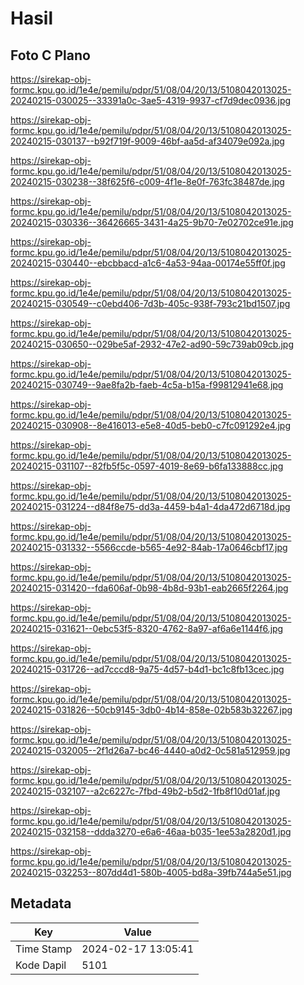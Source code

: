 # Hasil

## Foto C Plano

https://sirekap-obj-formc.kpu.go.id/1e4e/pemilu/pdpr/51/08/04/20/13/5108042013025-20240215-030025--33391a0c-3ae5-4319-9937-cf7d9dec0936.jpg

https://sirekap-obj-formc.kpu.go.id/1e4e/pemilu/pdpr/51/08/04/20/13/5108042013025-20240215-030137--b92f719f-9009-46bf-aa5d-af34079e092a.jpg

https://sirekap-obj-formc.kpu.go.id/1e4e/pemilu/pdpr/51/08/04/20/13/5108042013025-20240215-030238--38f625f6-c009-4f1e-8e0f-763fc38487de.jpg

https://sirekap-obj-formc.kpu.go.id/1e4e/pemilu/pdpr/51/08/04/20/13/5108042013025-20240215-030336--36426665-3431-4a25-9b70-7e02702ce91e.jpg

https://sirekap-obj-formc.kpu.go.id/1e4e/pemilu/pdpr/51/08/04/20/13/5108042013025-20240215-030440--ebcbbacd-a1c6-4a53-94aa-00174e55ff0f.jpg

https://sirekap-obj-formc.kpu.go.id/1e4e/pemilu/pdpr/51/08/04/20/13/5108042013025-20240215-030549--c0ebd406-7d3b-405c-938f-793c21bd1507.jpg

https://sirekap-obj-formc.kpu.go.id/1e4e/pemilu/pdpr/51/08/04/20/13/5108042013025-20240215-030650--029be5af-2932-47e2-ad90-59c739ab09cb.jpg

https://sirekap-obj-formc.kpu.go.id/1e4e/pemilu/pdpr/51/08/04/20/13/5108042013025-20240215-030749--9ae8fa2b-faeb-4c5a-b15a-f99812941e68.jpg

https://sirekap-obj-formc.kpu.go.id/1e4e/pemilu/pdpr/51/08/04/20/13/5108042013025-20240215-030908--8e416013-e5e8-40d5-beb0-c7fc091292e4.jpg

https://sirekap-obj-formc.kpu.go.id/1e4e/pemilu/pdpr/51/08/04/20/13/5108042013025-20240215-031107--82fb5f5c-0597-4019-8e69-b6fa133888cc.jpg

https://sirekap-obj-formc.kpu.go.id/1e4e/pemilu/pdpr/51/08/04/20/13/5108042013025-20240215-031224--d84f8e75-dd3a-4459-b4a1-4da472d6718d.jpg

https://sirekap-obj-formc.kpu.go.id/1e4e/pemilu/pdpr/51/08/04/20/13/5108042013025-20240215-031332--5566ccde-b565-4e92-84ab-17a0646cbf17.jpg

https://sirekap-obj-formc.kpu.go.id/1e4e/pemilu/pdpr/51/08/04/20/13/5108042013025-20240215-031420--fda606af-0b98-4b8d-93b1-eab2665f2264.jpg

https://sirekap-obj-formc.kpu.go.id/1e4e/pemilu/pdpr/51/08/04/20/13/5108042013025-20240215-031621--0ebc53f5-8320-4762-8a97-af6a6e1144f6.jpg

https://sirekap-obj-formc.kpu.go.id/1e4e/pemilu/pdpr/51/08/04/20/13/5108042013025-20240215-031726--ad7cccd8-9a75-4d57-b4d1-bc1c8fb13cec.jpg

https://sirekap-obj-formc.kpu.go.id/1e4e/pemilu/pdpr/51/08/04/20/13/5108042013025-20240215-031826--50cb9145-3db0-4b14-858e-02b583b32267.jpg

https://sirekap-obj-formc.kpu.go.id/1e4e/pemilu/pdpr/51/08/04/20/13/5108042013025-20240215-032005--2f1d26a7-bc46-4440-a0d2-0c581a512959.jpg

https://sirekap-obj-formc.kpu.go.id/1e4e/pemilu/pdpr/51/08/04/20/13/5108042013025-20240215-032107--a2c6227c-7fbd-49b2-b5d2-1fb8f10d01af.jpg

https://sirekap-obj-formc.kpu.go.id/1e4e/pemilu/pdpr/51/08/04/20/13/5108042013025-20240215-032158--ddda3270-e6a6-46aa-b035-1ee53a2820d1.jpg

https://sirekap-obj-formc.kpu.go.id/1e4e/pemilu/pdpr/51/08/04/20/13/5108042013025-20240215-032253--807dd4d1-580b-4005-bd8a-39fb744a5e51.jpg


## Metadata

| Key        | Value               |
| ---------- | ------------------- |
| Time Stamp | 2024-02-17 13:05:41 |
| Kode Dapil | 5101                |



